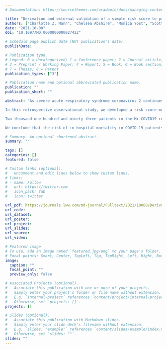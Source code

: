 ```yaml
---
# Documentation: https://sourcethemes.com/academic/docs/managing-content/

title: "Derivation and external validation of a simple risk score to predict in-hospital mortality in patients hospitalized for COVID-19"
authors: ["Charlotte Z. Mann", "Chelsea Abshire", "Monica Yost", "Scott Kaatz", "Lakshmi Swaminathan", "Scott A. Flanders", "Hallie C. Prescott",  "Johann A. Gagnon-Bartsch"]
date: "2021-10-08"
doi: "10.1097/MD.0000000000027422"

# Schedule page publish date (NOT publication's date).
publishDate:

# Publication type.
# Legend: 0 = Uncategorized; 1 = Conference paper; 2 = Journal article;
# 3 = Preprint / Working Paper; 4 = Report; 5 = Book; 6 = Book section;
# 7 = Thesis; 8 = Patent
publication_types: ["3"]

# Publication name and optional abbreviated publication name.
publication: ""
publication_short: ""

abstract: "As severe acute respiratory syndrome coronavirus 2 continues to spread, easy-to-use risk models that predict hospital mortality can assist in clinical decision making and triage. We aimed to develop a risk score model for in-hospital mortality in patients hospitalized with 2019 novel coronavirus (COVID-19) that was robust across hospitals and used clinical factors that are readily available and measured standardly across hospitals.

In this retrospective observational study, we developed a risk score model using data collected by trained abstractors for patients in 20 diverse hospitals across the state of Michigan (Mi-COVID19) who were discharged between March 5, 2020 and August 14, 2020. Patients who tested positive for severe acute respiratory syndrome coronavirus 2 during hospitalization or were discharged with an ICD-10 code for COVID-19 (U07.1) were included. We employed an iterative forward selection approach to consider the inclusion of 145 potential risk factors available at hospital presentation. Model performance was externally validated with patients from 19 hospitals in the Mi-COVID19 registry not used in model development. We shared the model in an easy-to-use online application that allows the user to predict in-hospital mortality risk for a patient if they have any subset of the variables in the final model.

Two thousand one hundred and ninety-three patients in the Mi-COVID19 registry met our inclusion criteria. The derivation and validation sets ultimately included 1690 and 398 patients, respectively, with mortality rates of 19.6% and 18.6%, respectively. The average age of participants in the study after exclusions was 64 years old, and the participants were 48% female, 49% Black, and 87% non-Hispanic. Our final model includes the patient's age, first recorded respiratory rate, first recorded pulse oximetry, highest creatinine level on day of presentation, and hospital's COVID-19 mortality rate. No other factors showed sufficient incremental model improvement to warrant inclusion. The area under the receiver operating characteristics curve for the derivation and validation sets were .796 (95% confidence interval, .767–.826) and .829 (95% confidence interval, .782–.876) respectively.

We conclude that the risk of in-hospital mortality in COVID-19 patients can be reliably estimated using a few factors, which are standardly measured and available to physicians very early in a hospital encounter."

# Summary. An optional shortened abstract.
summary: ""

tags: []
categories: []
featured: false

# Custom links (optional).
#   Uncomment and edit lines below to show custom links.
# links:
# - name: Follow
#   url: https://twitter.com
#   icon_pack: fab
#   icon: twitter

url_pdf: https://journals.lww.com/md-journal/Fulltext/2021/10080/Derivation_and_external_validation_of_a_simple.25.aspx
url_code:
url_dataset:
url_poster:
url_project:
url_slides:
url_source:
url_video:

# Featured image
# To use, add an image named `featured.jpg/png` to your page's folder.
# Focal points: Smart, Center, TopLeft, Top, TopRight, Left, Right, BottomLeft, Bottom, BottomRight.
image:
  caption: ""
  focal_point: ""
  preview_only: false

# Associated Projects (optional).
#   Associate this publication with one or more of your projects.
#   Simply enter your project's folder or file name without extension.
#   E.g. `internal-project` references `content/project/internal-project/index.md`.
#   Otherwise, set `projects: []`.
projects: []

# Slides (optional).
#   Associate this publication with Markdown slides.
#   Simply enter your slide deck's filename without extension.
#   E.g. `slides: "example"` references `content/slides/example/index.md`.
#   Otherwise, set `slides: ""`.
slides: ""
---
```

